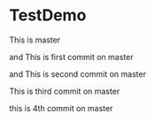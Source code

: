 # TestDemo

This is master

and This is first commit on master

and This is second commit on master

This is third commit on master

this is 4th commit on master
